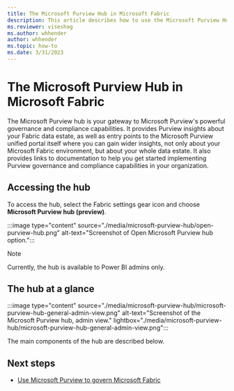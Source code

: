 ```yaml
---
title: The Microsoft Purview Hub in Microsoft Fabric
description: This article describes how to use the Microsoft Purview Hub in Microsoft Fabric to monitor and govern your Microsoft Fabric instance.
ms.reviewer: viseshag
ms.author: whhender
author: whhender
ms.topic: how-to 
ms.date: 3/31/2023
---
```


# The Microsoft Purview Hub in Microsoft Fabric

The Microsoft Purview hub is your gateway to Microsoft Purview's powerful governance and compliance capabilities. It provides Purview insights about your Fabric data estate, as well as entry points to the Microsoft Purview unified portal itself where you can gain wider insights, not only about your Microsoft Fabric environment, but about your whole data estate. It also provides links to documentation to help you get started implementing Purview governance and compliance capabilities in your organization.

## Accessing the hub

To access the hub, select the Fabric settings gear icon and choose **Microsoft Purview hub (preview)**.

:::image type="content" source="./media/microsoft-purview-hub/open-purview-hub.png" alt-text="Screenshot of Open Microsoft Purview hub option.":::

> [!NOTE]
> Currently, the hub is available to Power BI admins only.

## The hub at a glance

:::image type="content" source="./media/microsoft-purview-hub/microsoft-purview-hub-general-admin-view.png" alt-text="Screenshot of the Microsoft Purview hub, admin view." lightbox="./media/microsoft-purview-hub/microsoft-purview-hub-general-admin-view.png":::

The main components of the hub are described below.

## Next steps

* [Use Microsoft Purview to govern Microsoft Fabric](./microsoft-purview-fabric)